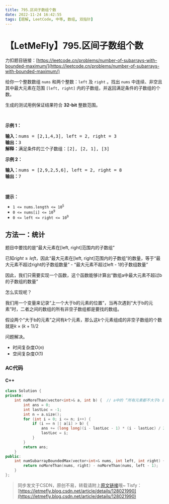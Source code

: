 ```yaml
---
title: 795.区间子数组个数
date: 2022-11-24 16:42:55
tags: [题解, LeetCode, 中等, 数组, 双指针]
---
```


# 【LetMeFly】795.区间子数组个数

力扣题目链接：[https://leetcode.cn/problems/number-of-subarrays-with-bounded-maximum/](https://leetcode.cn/problems/number-of-subarrays-with-bounded-maximum/)

<p>给你一个整数数组 <code>nums</code> 和两个整数：<code>left</code> 及 <code>right</code> 。找出 <code>nums</code> 中连续、非空且其中最大元素在范围&nbsp;<code>[left, right]</code> 内的子数组，并返回满足条件的子数组的个数。</p>

<p>生成的测试用例保证结果符合 <strong>32-bit</strong> 整数范围。</p>

<p>&nbsp;</p>

<p><strong>示例 1：</strong></p>

<pre>
<strong>输入：</strong>nums = [2,1,4,3], left = 2, right = 3
<strong>输出：</strong>3
<strong>解释：</strong>满足条件的三个子数组：[2], [2, 1], [3]
</pre>

<p><strong>示例 2：</strong></p>

<pre>
<strong>输入：</strong>nums = [2,9,2,5,6], left = 2, right = 8
<strong>输出：</strong>7
</pre>

<p>&nbsp;</p>

<p><strong>提示：</strong></p>

<ul>
	<li><code>1 &lt;= nums.length &lt;= 10<sup>5</sup></code></li>
	<li><code>0 &lt;= nums[i] &lt;= 10<sup>9</sup></code></li>
	<li><code>0 &lt;= left &lt;= right &lt;= 10<sup>9</sup></code></li>
</ul>


    
## 方法一：统计

题目中要找的是“最大元素在[left, right]范围内的子数组”

已知$right \geq left$，因此“最大元素在[left, right]范围内的子数组”的数量，等于“最大元素不超过right的子数组数量” - “最大元素不超过left - 1的子数组数量”

因此，我们只需要实现一个函数，这个函数能够计算出“数组a中最大元素不超过b的子数组的数量”

怎么实现呢？

我们用一个变量来记录“上一个大于b的元素的位置”，当再次遇到“大于b的元素”时，二者之间的数组的所有非空子数组都是要找的数组。

假设两个“大于b的元素”之间有$k$个元素，那么这$k$个元素组成的非空子数组的个数就是$k \times (k + 1) / 2$

问题解决。

+ 时间复杂度$O(n)$
+ 空间复杂度$O(1)$

### AC代码

#### C++

```cpp
class Solution {
private:
    int noMoreThan(vector<int>& a, int b) {  // a中的 “所有元素都不大于b 的子数组的个数”
        int ans = 0;
        int lastLoc = -1;
        int n = a.size();
        for (int i = 0; i <= n; i++) {
            if (i == n || a[i] > b) {
                ans += (long long)(i - lastLoc - 1) * (i - lastLoc) / 2;
                lastLoc = i;
            }
        }
        return ans;
    }
public:
    int numSubarrayBoundedMax(vector<int>& nums, int left, int right) {
        return noMoreThan(nums, right) - noMoreThan(nums, left - 1);
    }
};
```

> 同步发文于CSDN，原创不易，转载请附上[原文链接](https://leetcode.letmefly.xyz/2022/11/24/LeetCode%200795.%E5%8C%BA%E9%97%B4%E5%AD%90%E6%95%B0%E7%BB%84%E4%B8%AA%E6%95%B0/)哦~
> Tisfy：[https://letmefly.blog.csdn.net/article/details/128021990](https://letmefly.blog.csdn.net/article/details/128021990)
